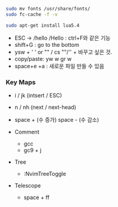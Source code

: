 
```bash
sudo mv fonts /usr/share/fonts/
sudo fc-cache -f -v
```

```bash
sudo apt-get install lua5.4
```

- ESC -> /hello /Hello : ctrl+F와 같은 기능
- shift+G : go to the bottom
- ysw + ' ' or "" / cs ""/'' + 바꾸고 싶은 것.
- copy/paste: yw w gr w
- space+e +a : 새로운 파일 만들 수 있음
### Key Maps
- i / jk (intsert / ESC)
- n / nh (next / next-head)
- space + (수 증가) space - (수 감소)

 - Comment
	 - gcc
	 - gc9 + j
- Tree
	- :NvimTreeToggle
- Telescope
	- space + ff 